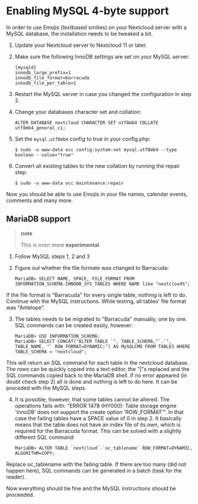 Enabling MySQL 4-byte support
=============================

In order to use Emojis (textbased smilies) on your Nextcloud server with
a MySQL database, the installation needs to be tweaked a bit.

1.  Update your Nextcloud server to Nextcloud 11 or later.
2.  Make sure the following InnoDB settings are set on your MySQL
    server:

        [mysqld]
        innodb_large_prefix=1
        innodb_file_format=barracuda
        innodb_file_per_table=1

3.  Restart the MySQL server in case you changed the configuration in
    step 2.
4.  Change your databases character set and collation:

        ALTER DATABASE nextcloud CHARACTER SET utf8mb4 COLLATE utf8mb4_general_ci;

5.  Set the `mysql.utf8mb4` config to true in your config.php:

        $ sudo -u www-data occ config:system:set mysql.utf8mb4 --type boolean --value="true"

6.  Convert all existing tables to the new collation by running the
    repair step:

        $ sudo -u www-data occ maintenance:repair

Now you should be able to use Emojis in your file names, calendar
events, comments and many more.

MariaDB support
---------------

> **note**
>
> This is even more **experimental**.

1.  Follow MySQL steps 1, 2 and 3
2.  Figure out whether the file formate was changed to Barracuda:

        MariaDB> SELECT NAME, SPACE, FILE_FORMAT FROM INFORMATION_SCHEMA.INNODB_SYS_TABLES WHERE NAME like "nextcloud%";

If the file format is "Barracuda" for every single table, nothing is
left to do. Continue with the MySQL instructions. While testing, all
tables' file format was "Antelope".

3.  The tables needs to be migrated to "Barracuda" manually, one by one.
    SQL commands can be created easily, however:

        MariaDB> USE INFORMATION_SCHEMA;
        MariaDB> SELECT CONCAT("ALTER TABLE `", TABLE_SCHEMA,"`.`", TABLE_NAME, "` ROW_FORMAT=DYNAMIC;") AS MySQLCMD FROM TABLES WHERE TABLE_SCHEMA = "nextcloud";

This will return an SQL command for each table in the nextcloud
database. The rows can be quickly copied into a text editor, the "|"s
replaced and the SQL commands copied back to the MariaDB shell. If no
error appeared (in doubt check step 2) all is done and nothing is left
to do here. It can be proceded with the MySQL steps.

4.  It is possible, however, that some tables cannot be altered. The
    operations fails with: "ERROR 1478 (HY000): Table storage engine
    'InnoDB' does not support the create option 'ROW\_FORMAT'". In that
    case the failing tables have a SPACE value of 0 in step 2. It
    basically means that the table does not have an index file of its
    own, which is required for the Barracuda format. This can be solved
    with a slightly different SQL command:

        MariaDB> ALTER TABLE `nextcloud`.`oc_tablename` ROW_FORMAT=DYNAMIC, ALGORITHM=COPY;

Replace oc\_tablename with the failing table. If there are too many (did
not happen here), SQL commands can be generated in a batch (task for the
reader).

Now everything should be fine and the MySQL instructions should be
proceeded.
